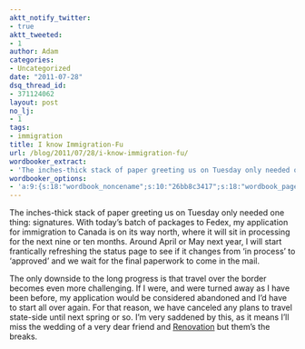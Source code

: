 ```yaml
---
aktt_notify_twitter:
- true
aktt_tweeted:
- 1
author: Adam
categories:
- Uncategorized
date: "2011-07-28"
dsq_thread_id:
- 371124062
layout: post
no_lj:
- 1
tags:
- immigration
title: I know Immigration-Fu
url: /blog/2011/07/28/i-know-immigration-fu/
wordbooker_extract:
- 'The inches-thick stack of paper greeting us on Tuesday only needed one thing: signatures. With today''s batch of packages to Fedex, my application for immigration to Canada is on its way north, where it will sit in processing for the next nine or ten mo ...'
wordbooker_options:
- 'a:9:{s:18:"wordbook_noncename";s:10:"26bb8c3417";s:18:"wordbook_page_post";s:4:"-100";s:18:"wordbook_orandpage";s:1:"2";s:23:"wordbook_default_author";s:1:"1";s:23:"wordbook_extract_length";s:3:"256";s:19:"wordbook_actionlink";s:3:"300";s:26:"wordbooker_publish_default";s:2:"on";s:18:"wordbook_attribute";s:30:"Wrote a new post on their blog";s:29:"wordbooker_status_update_text";s:35:": New blog post :  %title% - %link%";}'
---
```

The inches-thick stack of paper greeting us on Tuesday only needed one thing: signatures. With today&#8217;s batch of packages to Fedex, my application for immigration to Canada is on its way north, where it will sit in processing for the next nine or ten months. Around April or May next year, I will start frantically refreshing the status page to see if it changes from &#8216;in process&#8217; to &#8216;approved&#8217; and we wait for the final paperwork to come in the mail.

The only downside to the long progress is that travel over the border becomes even more challenging. If I were, and were turned away as I have been before, my application would be considered abandoned and I&#8217;d have to start all over again. For that reason, we have canceled any plans to travel state-side until next spring or so. I&#8217;m very saddened by this, as it means I&#8217;ll miss the wedding of a very dear friend and [Renovation](1) but them&#8217;s the breaks.

 [1]: http://www.renovationsf.org/
